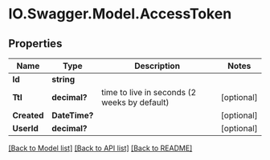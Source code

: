 # IO.Swagger.Model.AccessToken
## Properties

Name | Type | Description | Notes
------------ | ------------- | ------------- | -------------
**Id** | **string** |  | 
**Ttl** | **decimal?** | time to live in seconds (2 weeks by default) | [optional] 
**Created** | **DateTime?** |  | [optional] 
**UserId** | **decimal?** |  | [optional] 

[[Back to Model list]](../README.md#documentation-for-models) [[Back to API list]](../README.md#documentation-for-api-endpoints) [[Back to README]](../README.md)

